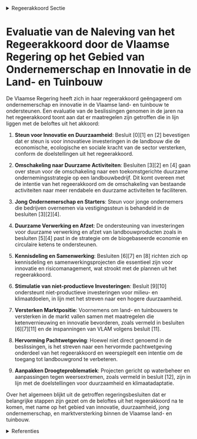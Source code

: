 

<details>
        <summary>Regeerakkoord Sectie </summary>
        <p>4.2 Ondernemerschap en innovatie waarbij risicomanagement, het onderhouden van stabiele markten en slim gekozen export centraal staan De Vlaamse regering ondersteunt ondernemerschap en innovatie in de Vlaamse land- en tuinbouw. Ondernemerschap en innovatie zijn essentieel om te komen tot schaalverandering, hoogkwalitatieve producten met een hoge(re) toegevoegde waarde op basis van meer duurzame productiemethoden; gezonde en nieuwe voedingsproducten; landbouw-verbreding, korte en circulaire ketenmodellen, stadslandbouw en productie voor de biogebaseerde economie (voeding én materialen). De Vlaamse regering stimuleert product- en procesinnovatie, nieuwe businessmodellen, kwali-teitsvolle producten en diensten, doeltreffende marketing, samenwerkingsvormen, kennisdeling (o.a. duaal leren) en risicomanagement, waarbij hogere duurzaamheid en professionalisme essentieel zijn. De Vlaamse regering ondersteunt goed opgeleide, enthousiaste startende ondernemers en faciliteert de omschakeling van bestaande landbouwactivi-teiten naar potentieel meer rendabele en meer duurzame activiteiten, zowel in de land- en tuinbouw als daarbuiten (bv. toerisme, zorg, opleiding en vorming). We geven onze land- en tuinbouwers alle kansen om hun job uit te voeren. Actieve land- en tuinbou-wers blijven directe steun ontvangen via het Gemeenschappelijk Landbouwbeleid (GLB). We maken gebruik van de toekomstige hervorming van het GLB om een eigen Vlaams strategisch plan op te stellen. Dit plan moet gericht zijn op meer innovatie, marktwerking, schaalverandering, multifunctionaliteit, klimaat, natuurlijke hulp-bronnen, biodiversiteit en landschapsbeheer om zo het inkomen van de landbouwer te verhogen en hem dus minder afhankelijk te maken van inko-mensondersteuning. We kiezen voor een uitfase-ring ten laatste tegen 2027 van gekoppelde inko-menssteun en voor een duurzaam alternatief om zowel de weggevallen inkomenssteun op te vangen als de klimaatdoelstellingen te realiseren waarvoor de betrokken veehouders inspanningen leveren. Het Vlaams Landbouwinvesteringsfonds (VLIF) zal als onderdeel van het nieuw GLB grondig hervormd worden tot een toekomstgericht onder-nemersfonds waarbij via het VLIF land- en tuin-bouwers aangemoedigd worden om hun bedrijfs-structuren te verduurzamen zodat ze enerzijds meer in staat zijn aan de maatschappelijke verwachtingen inzake leefmilieu, biodiversiteit, klimaat en dierenwelzijn tegemoet te komen en anderzijds weerbaarder worden tegen markt-schokken. We maken maximaal gebruik van de mogelijkheden om jongeren die bedrijven over-nemen te ondersteunen via vestigingssteun. Het investeringsbeleid richt zich op innovatieve en klimaat- en milieuvriendelijke land- en tuinbouw. Daarnaast worden de middelen ingezet voor de opstart van en de omschakeling naar innovatieve bedrijfsmodellen, biolandbouw, agro-ecologie en korte ketens, waarbij het ook mogelijk moet worden voor kleine bedrijven om ondersteuning aan te vragen. Ook zullen er minimaal 10% van de VLIF-middelen ingezet worden voor niet-produc-tieve investeringen waarbij landbouwers onder meer steun krijgen voor landschapselementen en niet-productieve investeringen in water- of bodem-beheer. Minimum 10% van de middelen gaan ingezet worden om pure innovatie (eerste keer op de markt) en vernieuwing te stimuleren. De aanwending van deze middelen wordt nauw opgevolgd en indien nodig en wenselijk aangepast om onderbenutting van Europese middelen te vermijden. We voorzien mogelijkheden om keten-vernieuwing en keteninnovatie te ondersteunen (bv. circulariteit door meer in te zetten op lokale stromen, reststromen en het sluiten van de nutri-entkringloop en de eiwitkringloop). De selectieme-thode toegepast op alle steunaanvragen wordt bijgestuurd zodat investeringen die het meest bijdragen aan het verlagen van de omgevingsdruk en het meest bijdragen aan klimaatmitigatie en -adaptatie het hoogst gerangschikt worden. De effectiviteit van de maatregelen, vooruitgang en financiële uitvoering van het vernieuwde VLIF zal opgevolgd worden via een uitgebreide monitoring. Professionalisme is vanzelfsprekend en daarom is het inzetten op een betere scheiding en ontkoppe-ling van de landbouwer en het bedrijf belangrijk om zo hem/haar voldoende financieel te beschermen. We streven ernaar dat zowel nieuwe als bestaande landbouwbedrijven kiezen voor een vennootschaps-vorm en informeren hen daartoe over de voordelen van vennootschapsvormen. De weersverzekering zal geëvalueerd en bijgestuurd worden waar nodig om de weerbaarheid van de land- en tuinbouwer te versterken. Er zal verder ingezet worden op piloot-projecten om marktrisico’s in de sector af te dekken en alle landbouwers vertrouwd te maken met risicobeheer en risicomanagement. We bevorderen de toegang tot landbouwgrond door de pachtwetgeving te hervormen waarbij: nieuwe pachtcontracten schriftelijk opge-steld worden; er een billijk evenwicht komt tussen de rechten en plichten van de pachter en de verpachter; de mogelijkheid ingevoerd wordt om pachtcontracten te sluiten voor een vaste termijn van een veelvoud van 9 jaar; de wet gender- en samenlevingsneutraal wordt gemaakt; het mogelijk moet zijn dat verpachters randvoorwaarden opleggen inzake het aanbrengen van al dan niet vergun-ningsplichtige infrastructuurwerken (bv. drainage, ophoging, …); en waarbij de pachter teeltvrijheid en vrije keuze van teelttechniek wordt gegaran-deerd Het overleg binnen de agro-voedingsketen moet versterkt worden en we ondersteunen de opstart-fase van nieuw opgerichte producenten- en brancheorganisaties. Er is nog steeds sprake van oneerlijke handelspraktijken in de voedingsketen. We dringen er bij de Federale overheid op aan om de nieuwe Europese richtlijn oneerlijke handel-spraktijken snel om te zetten. We moeten land- en tuinbouwers versterken, zodat ze meer markt-macht kunnen ontwikkelen en niet het weerke-rende slachtoffer zijn van de voedselketen. Het Vlaams Centrum voor Agro- & Visserij-marketing (VLAM) zal in overleg met de sector hervormd worden waarbij er duidelijke keuzes gemaakt worden. Centraal daarbij staat de keuze voor een evenwichtig, gezond en gevarieerd voedingspatroon met lokale producten. VLAM blijft verder professionaliseren en de internatio-nale voedingspromotie versterken. Een nauwe samenwerking met Flanders Investment & Trade bij de prospectie naar nieuwe afzetmarkten is evident. Meer aandacht moet gaan naar het opbouwen van stabiele relaties zodat export-stromen niet onderbroken worden met impact op onze producenten. Daarnaast is er nood aan de mogelijkheid tot opdeling van het productiege-bied zodat Vlaanderen wel kan blijven exporteren indien er problemen zijn in Wallonië. De landbouwsector neemt dierenwelzijn ernstig. We zetten de evolutie naar de top verder en nemen hiervoor samen met de sector de nodige stappen. </p>
        </details> 

# Evaluatie van de Naleving van het Regeerakkoord door de Vlaamse Regering op het Gebied van Ondernemerschap en Innovatie in de Land- en Tuinbouw

De Vlaamse Regering heeft zich in haar regeerakkoord geëngageerd om ondernemerschap en innovatie in de Vlaamse land- en tuinbouw te ondersteunen. Een evaluatie van de beslissingen genomen in de jaren na het regeerakkoord toont aan dat er maatregelen zijn getroffen die in lijn liggen met de beloftes uit het akkoord:

1. **Steun voor Innovatie en Duurzaamheid**: Besluit \[0\]\[1\] en \[2\] bevestigen dat er steun is voor innovatieve investeringen in de landbouw die de economische, ecologische en sociale kracht van de sector versterken, conform de doelstellingen uit het regeerakkoord.

2. **Omschakeling naar Duurzame Activiteiten**: Besluiten \[3\]\[2\] en \[4\] gaan over steun voor de omschakeling naar een toekomstgerichte duurzame ondernemingsstrategie op een landbouwbedrijf. Dit komt overeen met de intentie van het regeerakkoord om de omschakeling van bestaande activiteiten naar meer rendabele en duurzame activiteiten te faciliteren.

3. **Jong Ondernemerschap en Starters**: Steun voor jonge ondernemers die bedrijven overnemen via vestigingssteun is behandeld in de besluiten \[3\]\[2\]\[4\].

4. **Duurzame Verwerking en Afzet**: De ondersteuning van investeringen voor duurzame verwerking en afzet van landbouwproducten zoals in besluiten \[5\]\[4\] past in de strategie om de biogebaseerde economie en circulaire ketens te ondersteunen.

5. **Kennisdeling en Samenwerking**: Besluiten \[6\]\[7\] en \[8\] richten zich op kennisdeling en samenwerkingsprojecten die essentieel zijn voor innovatie en risicomanagement, wat strookt met de plannen uit het regeerakkoord.

6. **Stimulatie van niet-productieve Investeringen**: Besluit \[9\]\[10\] ondersteunt niet-productieve investeringen voor milieu- en klimaatdoelen, in lijn met het streven naar een hogere duurzaamheid.

7. **Versterken Marktpositie**: Voornemens om land- en tuinbouwers te versterken in de markt vallen samen met maatregelen die ketenvernieuwing en innovatie bevorderen, zoals vermeld in besluiten \[6\]\[7\]\[11\] en de inspanningen van VLAM volgens besluit \[11\].

8. **Hervorming Pachtwetgeving**: Hoewel niet direct genoemd in de beslissingen, is het streven naar een hervormde pachtwetgeving onderdeel van het regeerakkoord en weerspiegelt een intentie om de toegang tot landbouwgrond te verbeteren.

9. **Aanpakken Droogteproblematiek**: Projecten gericht op waterbeheer en aanpassingen tegen weersextremen, zoals vermeld in besluit \[12\], zijn in lijn met de doelstellingen voor duurzaamheid en klimaatadaptatie.

Over het algemeen blijkt uit de getroffen regeringsbesluiten dat er belangrijke stappen zijn gezet om de beloftes uit het regeerakkoord na te komen, met name op het gebied van innovatie, duurzaamheid, jong ondernemerschap, en marktversterking binnen de Vlaamse land- en tuinbouw.

<details>
        <summary> Referenties</summary>
        **[\[0\]](http://themis.vlaanderen.be/id/nieuwsbericht/64073DFD93165640DEAF5B45)** : **(2023-03-07)** Steun innovatieve investeringen landbouw Voorontwerp van besluit van de Vlaamse Regering over steun voor innovatieve investeringen in de landbouw  Sinds 1 januari 2023 is het nieuw Gemeenschappelijk L... 

**[\[1\]](http://themis.vlaanderen.be/id/nieuwsbericht/643FAF61CA1CB15B58CF46F8)** : **(2023-04-21)** Steun innovatieve investeringen landbouw Ontwerpbesluit van de Vlaamse Regering over steun voor innovatieve investeringen in de landbouw  Sinds 1 januari 2023 is het nieuw Gemeenschappelijk Landbouwbe... 

**[\[2\]](http://themis.vlaanderen.be/id/nieuwsbericht/651D502E7FDB1A5D07827AF2)** : **(2023-10-06)** Steun voor opstart van of omschakeling naar een toekomstgerichte duurzame ondernemingsstrategie op een landbouwbedrijf Ontwerpbesluit van de Vlaamse Regering over de steun voor de opstart van of de om... 

**[\[3\]](http://themis.vlaanderen.be/id/nieuwsbericht/64AE4AE10592342F299DB979)** : **(2023-07-14)** Steun voor opstart van of omschakeling naar een toekomstgerichte duurzame ondernemingsstrategie op een landbouwbedrijf Voorontwerp van besluit van de Vlaamse Regering over de steun voor de opstart van... 

**[\[4\]](http://themis.vlaanderen.be/id/nieuwsbericht/651D2AE97FDB1A5D07827ABA)** : **(2023-10-06)** Steun voor investeringen voor duurzame verwerking en afzet van landbouwproducten Ontwerpbesluit van de Vlaamse Regering over steun voor investeringen voor duurzame verwerking en afzet van landbouwprod... 

**[\[5\]](http://themis.vlaanderen.be/id/nieuwsbericht/64AE4A940592342F299DB978)** : **(2023-07-14)** Steun voor investeringen voor duurzame verwerking en afzet van landbouwproducten Voorontwerp van besluit van de Vlaamse Regering over steun voor investeringen voor duurzame verwerking en afzet van lan... 

**[\[6\]](http://themis.vlaanderen.be/id/nieuwsbrief-info/60ED3D50364ED90008001315)** : **(2021-07-16)** Plan Vlaamse Veerkracht: Projectoproepen land- en tuinbouwsector rond samenwerking met betrekking tot ondernemerschap, digitalisering en kennisdeling Land- en tuinbouwsector: projectoproepen rond same... 

**[\[7\]](http://themis.vlaanderen.be/id/nieuwsbericht/643FAEFFCA1CB15B58CF46F7)** : **(2023-04-21)** Steun projecten in het kader van Europees Innovatiepartnerschap voor productiviteit en duurzaamheid in de landbouw Ontwerpbesluit van de Vlaamse Regering over de subsidiëring van operationele groepen ... 

**[\[8\]](http://themis.vlaanderen.be/id/nieuwsbericht/651D29FC7FDB1A5D07827AB7)** : **(2023-10-06)** Steun uitwisseling kennis en verspreiding van informatie in de landbouwsector Ontwerpbesluit van de Vlaamse Regering tot toekenning van steun voor de uitwisseling van kennis en verspreiding van inform... 

**[\[9\]](http://themis.vlaanderen.be/id/nieuwsbericht/64073C9693165640DEAF5B3F)** : **(2023-03-07)** Steun voor niet-productieve investeringen voor milieu- en klimaatdoelen in de landbouw Voorontwerp van besluit van de Vlaamse Regering betreffende steun aan niet- productieve investeringen voor milieu... 

**[\[10\]](http://themis.vlaanderen.be/id/nieuwsbericht/643F99CCCA1CB15B58CF46D5)** : **(2023-04-21)** Steun voor niet-productieve investeringen voor milieu- en klimaatdoelen in de landbouw Ontwerpbesluit van de Vlaamse Regering betreffende steun aan niet-productieve investeringen voor milieu- en klima... 

**[\[11\]](http://themis.vlaanderen.be/id/resource/00100430-4925-11ec-94bb-99a9d1e168fe)** : **(2021-02-26)** Plan Vlaamse Veerkracht: subsidie VLAM relanceplan corona en Brexit Vlaams Centrum voor Agro- en Visserijmarketing vzw (VLAM): relanceplan corona & brexit Ontwerpbesluit van de Vlaamse Regering tot to... 

**[\[12\]](http://themis.vlaanderen.be/id/nieuwsbrief-info/60AE54B8364ED9000800020A)** : **(2021-05-28)** Plan Vlaamse Veerkracht: dossiernummers 25 en 27 Blue Deal: ecologiesteun aan bedrijven en steun voor onderzoek in de landbouwsector  Uit recente kaarten en indicatoren van de OESO en van het World Re... 
        </details> 

